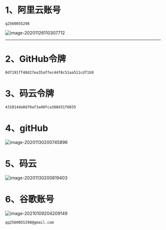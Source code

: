 # 1、阿里云账号

~~~
q2560055298
~~~

![image-20201126110307712](https://gitee.com/sheep-are-flying-in-the-sky/my-picture/raw/master/picture/image-20201126110307712.png)



---





# 2、GitHub令牌

~~~
0d7191ff48d27ea35affec44f8c51aa511cdf1b9
~~~



# 3、码云令牌

~~~
431014da0d70af3a40fca388d31f6035
~~~





# 4、gitHub

![image-20201130200745896](https://gitee.com/sheep-are-flying-in-the-sky/my-picture/raw/master/picture3/image-20201130200745896.png)





# 5、码云

![image-20201130200819403](https://gitee.com/sheep-are-flying-in-the-sky/my-picture/raw/master/picture3/image-20201130200819403.png)



# 6、谷歌账号

![image-20210109204209149](https://gitee.com/sheep-are-flying-in-the-sky/my-picture/raw/master/picture6/image-20210109204209149.png)

~~~
qq2560055298@gmail.com
~~~

